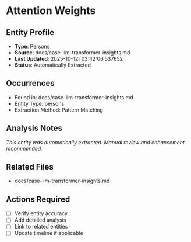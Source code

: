 # Attention Weights

## Entity Profile
- **Type**: Persons
- **Source**: docs/case-llm-transformer-insights.md
- **Last Updated**: 2025-10-12T03:42:06.537652
- **Status**: Automatically Extracted

## Occurrences
- Found in: docs/case-llm-transformer-insights.md
- Entity Type: persons
- Extraction Method: Pattern Matching

## Analysis Notes
*This entity was automatically extracted. Manual review and enhancement recommended.*

## Related Files
- docs/case-llm-transformer-insights.md

## Actions Required
- [ ] Verify entity accuracy
- [ ] Add detailed analysis
- [ ] Link to related entities
- [ ] Update timeline if applicable
